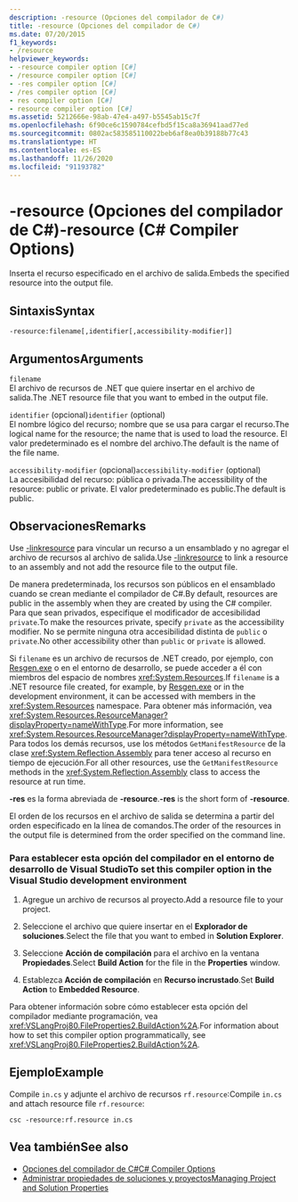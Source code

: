 ```yaml
---
description: -resource (Opciones del compilador de C#)
title: -resource (Opciones del compilador de C#)
ms.date: 07/20/2015
f1_keywords:
- /resource
helpviewer_keywords:
- -resource compiler option [C#]
- /resource compiler option [C#]
- -res compiler option [C#]
- /res compiler option [C#]
- res compiler option [C#]
- resource compiler option [C#]
ms.assetid: 5212666e-98ab-47e4-a497-b5545ab15c7f
ms.openlocfilehash: 6f90ce6c1590784cefbd5f15ca8a36941aad77ed
ms.sourcegitcommit: 0802ac583585110022beb6af8ea0b39188b77c43
ms.translationtype: HT
ms.contentlocale: es-ES
ms.lasthandoff: 11/26/2020
ms.locfileid: "91193782"
---
```

# <a name="-resource-c-compiler-options"></a><span data-ttu-id="766e8-103">-resource (Opciones del compilador de C#)</span><span class="sxs-lookup"><span data-stu-id="766e8-103">-resource (C# Compiler Options)</span></span>

<span data-ttu-id="766e8-104">Inserta el recurso especificado en el archivo de salida.</span><span class="sxs-lookup"><span data-stu-id="766e8-104">Embeds the specified resource into the output file.</span></span>  
  
## <a name="syntax"></a><span data-ttu-id="766e8-105">Sintaxis</span><span class="sxs-lookup"><span data-stu-id="766e8-105">Syntax</span></span>  
  
```console  
-resource:filename[,identifier[,accessibility-modifier]]  
```  
  
## <a name="arguments"></a><span data-ttu-id="766e8-106">Argumentos</span><span class="sxs-lookup"><span data-stu-id="766e8-106">Arguments</span></span>  

 `filename`  
 <span data-ttu-id="766e8-107">El archivo de recursos de .NET que quiere insertar en el archivo de salida.</span><span class="sxs-lookup"><span data-stu-id="766e8-107">The .NET resource file that you want to embed in the output file.</span></span>  
  
 <span data-ttu-id="766e8-108">`identifier` (opcional)</span><span class="sxs-lookup"><span data-stu-id="766e8-108">`identifier` (optional)</span></span>  
 <span data-ttu-id="766e8-109">El nombre lógico del recurso; nombre que se usa para cargar el recurso.</span><span class="sxs-lookup"><span data-stu-id="766e8-109">The logical name for the resource; the name that is used to load the resource.</span></span> <span data-ttu-id="766e8-110">El valor predeterminado es el nombre del archivo.</span><span class="sxs-lookup"><span data-stu-id="766e8-110">The default is the name of the file name.</span></span>  
  
 <span data-ttu-id="766e8-111">`accessibility-modifier` (opcional)</span><span class="sxs-lookup"><span data-stu-id="766e8-111">`accessibility-modifier` (optional)</span></span>  
 <span data-ttu-id="766e8-112">La accesibilidad del recurso: pública o privada.</span><span class="sxs-lookup"><span data-stu-id="766e8-112">The accessibility of the resource: public or private.</span></span> <span data-ttu-id="766e8-113">El valor predeterminado es public.</span><span class="sxs-lookup"><span data-stu-id="766e8-113">The default is public.</span></span>  
  
## <a name="remarks"></a><span data-ttu-id="766e8-114">Observaciones</span><span class="sxs-lookup"><span data-stu-id="766e8-114">Remarks</span></span>  

 <span data-ttu-id="766e8-115">Use [-linkresource](./linkresource-compiler-option.md) para vincular un recurso a un ensamblado y no agregar el archivo de recursos al archivo de salida.</span><span class="sxs-lookup"><span data-stu-id="766e8-115">Use [-linkresource](./linkresource-compiler-option.md) to link a resource to an assembly and not add the resource file to the output file.</span></span>  
  
 <span data-ttu-id="766e8-116">De manera predeterminada, los recursos son públicos en el ensamblado cuando se crean mediante el compilador de C#.</span><span class="sxs-lookup"><span data-stu-id="766e8-116">By default, resources are public in the assembly when they are created by using the C# compiler.</span></span> <span data-ttu-id="766e8-117">Para que sean privados, especifique el modificador de accesibilidad `private`.</span><span class="sxs-lookup"><span data-stu-id="766e8-117">To make the resources private, specify `private` as the accessibility modifier.</span></span> <span data-ttu-id="766e8-118">No se permite ninguna otra accesibilidad distinta de `public` o `private`.</span><span class="sxs-lookup"><span data-stu-id="766e8-118">No other accessibility other than `public` or `private` is allowed.</span></span>  
  
 <span data-ttu-id="766e8-119">Si `filename` es un archivo de recursos de .NET creado, por ejemplo, con [Resgen.exe](../../../framework/tools/resgen-exe-resource-file-generator.md) o en el entorno de desarrollo, se puede acceder a él con miembros del espacio de nombres <xref:System.Resources>.</span><span class="sxs-lookup"><span data-stu-id="766e8-119">If `filename` is a .NET resource file created, for example, by [Resgen.exe](../../../framework/tools/resgen-exe-resource-file-generator.md) or in the development environment, it can be accessed with members in the <xref:System.Resources> namespace.</span></span> <span data-ttu-id="766e8-120">Para obtener más información, vea <xref:System.Resources.ResourceManager?displayProperty=nameWithType>.</span><span class="sxs-lookup"><span data-stu-id="766e8-120">For more information, see <xref:System.Resources.ResourceManager?displayProperty=nameWithType>.</span></span> <span data-ttu-id="766e8-121">Para todos los demás recursos, use los métodos `GetManifestResource` de la clase <xref:System.Reflection.Assembly> para tener acceso al recurso en tiempo de ejecución.</span><span class="sxs-lookup"><span data-stu-id="766e8-121">For all other resources, use the `GetManifestResource` methods in the <xref:System.Reflection.Assembly> class to access the resource at run time.</span></span>  
  
 <span data-ttu-id="766e8-122">**-res** es la forma abreviada de **-resource**.</span><span class="sxs-lookup"><span data-stu-id="766e8-122">**-res** is the short form of **-resource**.</span></span>  
  
 <span data-ttu-id="766e8-123">El orden de los recursos en el archivo de salida se determina a partir del orden especificado en la línea de comandos.</span><span class="sxs-lookup"><span data-stu-id="766e8-123">The order of the resources in the output file is determined from the order specified on the command line.</span></span>  
  
### <a name="to-set-this-compiler-option-in-the-visual-studio-development-environment"></a><span data-ttu-id="766e8-124">Para establecer esta opción del compilador en el entorno de desarrollo de Visual Studio</span><span class="sxs-lookup"><span data-stu-id="766e8-124">To set this compiler option in the Visual Studio development environment</span></span>  
  
1. <span data-ttu-id="766e8-125">Agregue un archivo de recursos al proyecto.</span><span class="sxs-lookup"><span data-stu-id="766e8-125">Add a resource file to your project.</span></span>  
  
2. <span data-ttu-id="766e8-126">Seleccione el archivo que quiere insertar en el **Explorador de soluciones**.</span><span class="sxs-lookup"><span data-stu-id="766e8-126">Select the file that you want to embed in **Solution Explorer**.</span></span>  
  
3. <span data-ttu-id="766e8-127">Seleccione **Acción de compilación** para el archivo en la ventana **Propiedades**.</span><span class="sxs-lookup"><span data-stu-id="766e8-127">Select **Build Action** for the file in the **Properties** window.</span></span>  
  
4. <span data-ttu-id="766e8-128">Establezca **Acción de compilación** en **Recurso incrustado**.</span><span class="sxs-lookup"><span data-stu-id="766e8-128">Set **Build Action** to **Embedded Resource**.</span></span>  
  
 <span data-ttu-id="766e8-129">Para obtener información sobre cómo establecer esta opción del compilador mediante programación, vea <xref:VSLangProj80.FileProperties2.BuildAction%2A>.</span><span class="sxs-lookup"><span data-stu-id="766e8-129">For information about how to set this compiler option programmatically, see <xref:VSLangProj80.FileProperties2.BuildAction%2A>.</span></span>  
  
## <a name="example"></a><span data-ttu-id="766e8-130">Ejemplo</span><span class="sxs-lookup"><span data-stu-id="766e8-130">Example</span></span>  

 <span data-ttu-id="766e8-131">Compile `in.cs` y adjunte el archivo de recursos `rf.resource`:</span><span class="sxs-lookup"><span data-stu-id="766e8-131">Compile `in.cs` and attach resource file `rf.resource`:</span></span>  
  
```console  
csc -resource:rf.resource in.cs  
```  
  
## <a name="see-also"></a><span data-ttu-id="766e8-132">Vea también</span><span class="sxs-lookup"><span data-stu-id="766e8-132">See also</span></span>

- [<span data-ttu-id="766e8-133">Opciones del compilador de C#</span><span class="sxs-lookup"><span data-stu-id="766e8-133">C# Compiler Options</span></span>](./index.md)
- [<span data-ttu-id="766e8-134">Administrar propiedades de soluciones y proyectos</span><span class="sxs-lookup"><span data-stu-id="766e8-134">Managing Project and Solution Properties</span></span>](/visualstudio/ide/managing-project-and-solution-properties)
